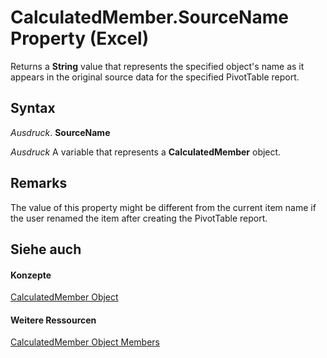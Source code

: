 
# CalculatedMember.SourceName Property (Excel)

Returns a  **String** value that represents the specified object's name as it appears in the original source data for the specified PivotTable report.


## Syntax

 _Ausdruck_. **SourceName**

 _Ausdruck_ A variable that represents a **CalculatedMember** object.


## Remarks

The value of this property might be different from the current item name if the user renamed the item after creating the PivotTable report.


## Siehe auch


#### Konzepte


[CalculatedMember Object](07a1f8df-107e-a5fd-3d15-dfc92916c4c6.md)
#### Weitere Ressourcen


[CalculatedMember Object Members](http://msdn.microsoft.com/library/8457d4bb-06a6-5037-c7d1-dc3c73f5b6b5%28Office.15%29.aspx)